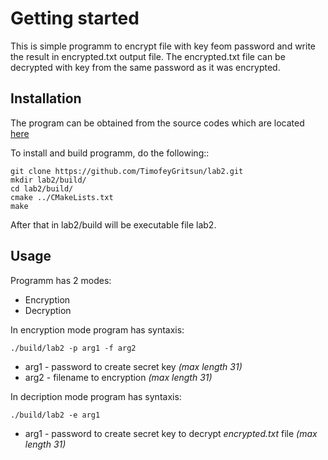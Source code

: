 # Getting started

This is simple programm to encrypt file with key
feom password and write the result in encrypted.txt
output file.
The encrypted.txt file can be decrypted with key from
the same password as it was encrypted.

## Installation

The program can be obtained from the source codes which
are located [here](https://github.com/TimofeyGritsun/lab2)

To install and build programm, do the following::

```console
git clone https://github.com/TimofeyGritsun/lab2.git
mkdir lab2/build/
cd lab2/build/
cmake ../CMakeLists.txt
make
```
After that in lab2/build will be executable file lab2.

## Usage

Programm has 2 modes:

- Encryption
- Decryption

In encryption mode program has syntaxis:

```console
./build/lab2 -p arg1 -f arg2
```

- arg1 - password to create secret key *(max length 31)*
- arg2 - filename to encryption *(max length 31)*

In decription mode program has syntaxis:

```console
./build/lab2 -e arg1
```

- arg1 - password to create secret key to decrypt *encrypted.txt* file *(max length 31)*
